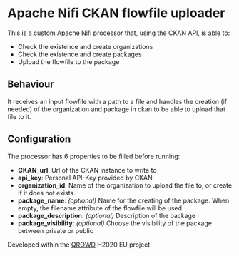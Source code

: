 # Apache Nifi CKAN flowfile uploader

This is a custom [Apache Nifi](https://nifi.apache.org/) processor that, using the CKAN API, is able to:
* Check the existence and create organizations
* Check the existence and create packages
* Upload the flowfile to the package

## Behaviour

It receives an input flowfile with a path to a file and handles the creation (if needed) of the organization and package in ckan to be able to upload that file to it.

## Configuration

The processor has 6 properties to be filled before running:

* **CKAN_url**: Url of the CKAN instance to write to
* **api_key**: Personal API-Key provided by CKAN
* **organization_id**: Name of the organization to upload the file to, or create if it does not exists.
* **package_name**: *(optional)* Name for the creating of the package. When empty, the filename attribute of the flowfile will be used.
* **package_description**: *(optional)* Description of the package
* **package_visibility**: *(optional)* Choose the visibility of the package between private or public

Developed within the [QROWD](http://qrowd-project.eu/) H2020 EU project